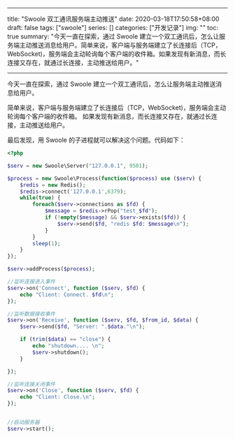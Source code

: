 ---
title: "Swoole 双工通讯服务端主动推送"
date: 2020-03-18T17:50:58+08:00
draft: false
tags: ["swoole"]
series: []
categories: ["开发记录"]
img: ""
toc: true
summary: "今天一直在探索，通过 Swoole 建立一个双工通讯后，怎么让服务端主动推送消息给用户。简单来说，客户端与服务端建立了长连接后（TCP，WebSocket)，服务端会主动轮询每个客户端的收件箱。如果发现有新消息，而长连接又存在，就通过长连接，主动推送给用户。"

--------------------------------------------------------------------------------------

今天一直在探索，通过 Swoole 建立一个双工通讯后，怎么让服务端主动推送消息给用户。

简单来说，客户端与服务端建立了长连接后（TCP，WebSocket)，服务端会主动轮询每个客户端的收件箱。
如果发现有新消息，而长连接又存在，就通过长连接，主动推送给用户。

最后发现，用 Swoole 的子进程就可以解决这个问题。代码如下：

```php
<?php

$serv = new Swoole\Server("127.0.0.1", 9501);

$process = new Swoole\Process(function($process) use ($serv) {
    $redis = new Redis();
    $redis->connect('127.0.0.1',6379);
    while(true) {
        foreach($serv->connections as $fd) {
            $message = $redis->rPop("test_$fd");
            if (!empty($message) && $serv->exists($fd)) {
                $serv->send($fd, "redis $fd: $message\n");
            }
        }
        sleep(1);
    }
});

$serv->addProcess($process);

//监听连接进入事件
$serv->on('Connect', function ($serv, $fd) {
    echo "Client: Connect. $fd\n";
});

//监听数据接收事件
$serv->on('Receive', function ($serv, $fd, $from_id, $data) {
    $serv->send($fd, "Server: ".$data."\n");

    if (trim($data) == "close") {
        echo "shutdown.... \n";
        $serv->shutdown();
    }

});

//监听连接关闭事件
$serv->on('Close', function ($serv, $fd) {
    echo "Client: Close.\n";
});


//启动服务器
$serv->start();

```
